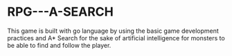 # RPG---A-SEARCH
This game is built with go language by using the basic game development practices and A* Search for the sake of artificial intelligence for monsters to be able to find and follow the player.
